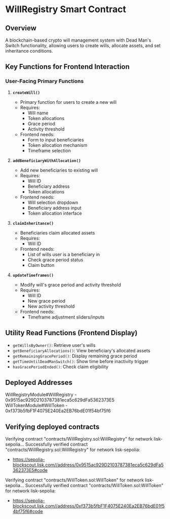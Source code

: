 # WillRegistry Smart Contract

## Overview
A blockchain-based crypto will management system with Dead Man's Switch functionality, allowing users to create wills, allocate assets, and set inheritance conditions.

## Key Functions for Frontend Interaction

### User-Facing Primary Functions

1. **`createWill()`**
   - Primary function for users to create a new will
   - Requires:
     - Will name
     - Token allocations
     - Grace period
     - Activity threshold
   - Frontend needs:
     - Form to input beneficiaries
     - Token allocation mechanism
     - Timeframe selection

2. **`addBeneficiaryWithAllocation()`**
   - Add new beneficiaries to existing will
   - Requires:
     - Will ID
     - Beneficiary address
     - Token allocations
   - Frontend needs:
     - Will selection dropdown
     - Beneficiary address input
     - Token allocation interface

3. **`claimInheritance()`**
   - Beneficiaries claim allocated assets
   - Requires:
     - Will ID
   - Frontend needs:
     - List of wills user is a beneficiary in
     - Check grace period status
     - Claim button

4. **`updateTimeframes()`**
   - Modify will's grace period and activity threshold
   - Requires:
     - Will ID
     - New grace period
     - New activity threshold
   - Frontend needs:
     - Timeframe adjustment sliders/inputs



## Utility Read Functions (Frontend Display)

- `getWillsByOwner()`: Retrieve user's wills
- `getBeneficiaryAllocations()`: View beneficiary's allocated assets
- `getRemainingGracePeriod()`: Display remaining grace period
- `getTimeUntilDeadManSwitch()`: Show time before inactivity trigger
- `hasGracePeriodEnded()`: Check claim eligibility




## Deployed Addresses

WillRegistryModule#WillRegistry - 0x9515ac929D2103787381eca5c629dFa5362373E5
WillTokenModule#WillToken - 0xf373b5fbF1F4075E240Ea2EB76bdE01f54bf75f6

## Verifying deployed contracts

Verifying contract "contracts/WillRegistry.sol:WillRegistry" for network lisk-sepolia...
Successfully verified contract "contracts/WillRegistry.sol:WillRegistry" for network lisk-sepolia:
  - https://sepolia-blockscout.lisk.com//address/0x9515ac929D2103787381eca5c629dFa5362373E5#code

Verifying contract "contracts/WillToken.sol:WillToken" for network lisk-sepolia...
Successfully verified contract "contracts/WillToken.sol:WillToken" for network lisk-sepolia:
  - https://sepolia-blockscout.lisk.com//address/0xf373b5fbF1F4075E240Ea2EB76bdE01f54bf75f6#code